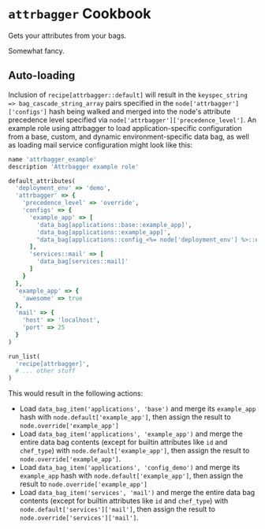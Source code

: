 `attrbagger` Cookbook
=====================

Gets your attributes from your bags.

Somewhat fancy.

## Auto-loading

Inclusion of `recipe[attrbagger::default]` will result in the
`keyspec_string => bag_cascade_string_array` pairs specified in the
`node['attrbagger']['configs']` hash being walked and merged into the
node's attribute precedence level specified via
`node['attrbagger']['precedence_level']`.  An example role using
attrbagger to load application-specific configuration from a base,
custom, and dynamic environment-specific data bag, as well as loading
mail service configuration might look like this:

``` ruby
name 'attrbagger_example'
description 'Attrbagger example role'

default_attributes(
  'deployment_env' => 'demo',
  'attrbagger' => {
    'precedence_level' => 'override',
    'configs' => {
      'example_app' => [
        'data_bag[applications::base::example_app]',
        'data_bag[applications::example_app]',
        "data_bag[applications::config_<%= node['deployment_env'] %>::example_app]"
      ],
      'services::mail' => [
        'data_bag[services::mail]'
      ]
    }
  },
  'example_app' => {
    'awesome' => true
  },
  'mail' => {
    'host' => 'localhost',
    'port' => 25
  }
)

run_list(
  'recipe[attrbagger]',
  # ... other stuff
)
```

This would result in the following actions:

- Load `data_bag_item('applications', 'base')` and merge its `example_app`
hash with `node.default['example_app']`, then assign the result to
`node.override['example_app']`
- Load `data_bag_item('applications', 'example_app')` and merge the
entire data bag contents (except for builtin attributes like `id` and
`chef_type`) with `node.default['example_app']`, then assign the result
to `node.override['example_app']`.
- Load `data_bag_item('applications', 'config_demo')` and merge its `example_app`
hash with `node.default['example_app']`, then assign the result to
`node.override['example_app']`
- Load `data_bag_item('services', 'mail')` and merge the entire data bag
contents (except for builtin attributes like `id` and `chef_type`) with
`node.default['services']['mail']`, then assign the result to
`node.override['services']['mail']`.
